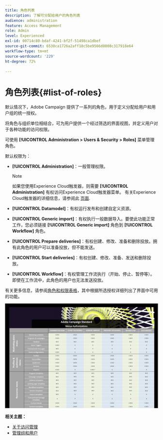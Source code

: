 ```yaml
---
title: 角色列表
description: 了解可分配给用户的角色列表
audience: administration
feature: Access Management
role: Admin
level: Experienced
exl-id: 00714c80-bdaf-4241-bf2f-51498ca1dbef
source-git-commit: 6530ca1726a2aff18c5be9566d8008c317918e64
workflow-type: tm+mt
source-wordcount: '229'
ht-degree: 72%

---
```


# 角色列表{#list-of-roles}

默认情况下，Adobe Campaign 提供了一系列的角色，用于定义分配给用户和用户组的统一授权。

将角色与组织单位相结合，可为用户提供一个经过筛选的界面视图，并定义用户对于各种功能的访问权限。

可使用 **[!UICONTROL Administration > Users & Security > Roles]** 菜单管理角色。

默认权限为：

* **[!UICONTROL Administration]**：一般管理权限。

   >[!NOTE]
   >
   >如果您使用Experience Cloud触发器，则需要 **[!UICONTROL Administration]** 有权访问Experience Cloud触发器菜单。 有关Experience Cloud触发器的详细信息，请参阅此 [页面](../../integrating/using/about-adobe-experience-cloud-triggers.md).

* **[!UICONTROL Datamodel]**：有权运行发布和创建自定义资源。
* **[!UICONTROL Generic import]**：有权执行一般数据导入。要使此功能正常工作，您必须链接 **[!UICONTROL Generic import]** 角色到 **[!UICONTROL Workflow]** 角色。
* **[!UICONTROL Prepare deliveries]**：有权创建、修改、准备和删除投放。拥有此角色的用户可以准备投放，但不能发送。
* **[!UICONTROL Start deliveries]**：有权创建、修改、准备、发送和删除投放。
* **[!UICONTROL Workflow]**：有权管理工作流执行（开始、停止、暂停等）。即使在工作流中，此角色的用户也无法发送投放。

有关更多信息，请参阅[角色和权限表格](/help/administration/using/assets/acs_rights.pdf)，其中根据所选授权详细列出了界面中可用的功能。

[![图像](assets/user_management_3.png)](https://experienceleague.adobe.com/docs/campaign-standard/assets/acs_rights.pdf)

**相关主题：**

* [关于访问管理](../../administration/using/about-access-management.md)
* [管理组和用户](../../administration/using/managing-groups-and-users.md)
